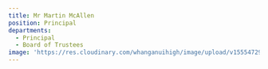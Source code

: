 ```yaml
---
title: Mr Martin McAllen
position: Principal
departments:
  - Principal
  - Board of Trustees
image: 'https://res.cloudinary.com/whanganuihigh/image/upload/v1555472910/martin.jpg'
---
```


